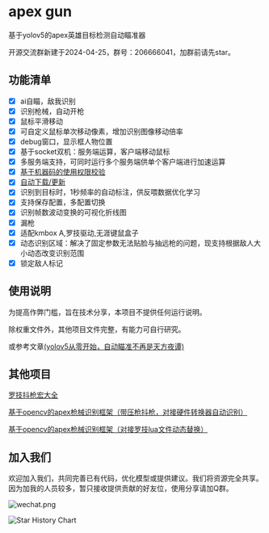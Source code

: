 # apex gun

基于yolov5的apex英雄目标检测自动瞄准器

开源交流群新建于2024-04-25，群号：206666041，加群前请先star。

## 功能清单

- [x] ai自瞄，敌我识别
- [x] 识别枪械，自动开枪
- [x] 鼠标平滑移动
- [x] 可自定义鼠标单次移动像素，增加识别图像移动倍率
- [x] debug窗口，显示框人物位置
- [x] 基于socket双机：服务端运算，客户端移动鼠标
- [x] 多服务端支持，可同时运行多个服务端供单个客户端进行加速运算
- [x] [基于机器码的使用权限校验](https://github.com/wdragondragon/apex_vaildate.git)
- [x] [自动下载/更新](https://github.com/wdragondragon/ag_auto_update.git)
- [x] 识别到目标时，1秒频率的自动标注，供反喂数据优化学习
- [x] 支持保存配置，多配置切换
- [x] 识别帧数波动变换的可视化折线图
- [x] 漏枪
- [x] 适配kmbox A,罗技驱动,无涯键鼠盒子
- [X] 动态识别区域：解决了固定参数无法贴脸与抽远枪的问题，现支持根据敌人大小动态改变识别范围
- [X] 锁定敌人标记

## 使用说明

为提高作弊门槛，旨在技术分享，本项目不提供任何运行说明。

除权重文件外，其他项目文件完整，有能力可自行研究。

或参考文章[(yolov5从零开始，自动瞄准不再是天方夜谭)](https://www.jianshu.com/p/84ad94250172)

## 其他项目
[罗技抖枪宏大全](https://github.com/wdragondragon/apex-shake-gun.git)

[基于opencv的apex枪械识别框架（带压枪抖枪，对接硬件转换器自动识别）](https://github.com/wdragondragon/ApexRecoils.git)

[基于opencv的apex枪械识别框架（对接罗技lua文件动态替换）](https://github.com/wdragondragon/ApexAutomaticGunSelection.git)

## 加入我们

欢迎加入我们，共同完善已有代码，优化模型或提供建议。我们将资源完全共享。因为加我的人员较多，暂只接收提供贡献的好友位，使用分享请加Q群。

![wechat.png](wechat.png)


<picture>
  <source
    media="(prefers-color-scheme: dark)"
    srcset="
      https://api.star-history.com/svg?repos=star-history/star-history&type=Date&theme=dark
    "
  />
  <source
    media="(prefers-color-scheme: light)"
    srcset="
      https://api.star-history.com/svg?repos=star-history/star-history&type=Date
    "
  />
  <img
    alt="Star History Chart"
    src="https://api.star-history.com/svg?repos=star-history/star-history&type=Date"
  />
</picture>
